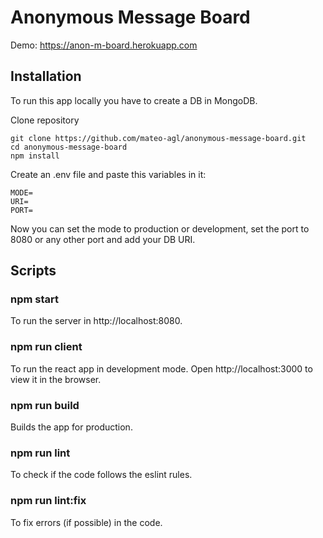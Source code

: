 ﻿# Anonymous Message Board
Demo: https://anon-m-board.herokuapp.com

## Installation

To run this app locally you have to create a DB in MongoDB.

Clone repository
```
git clone https://github.com/mateo-agl/anonymous-message-board.git
cd anonymous-message-board
npm install
```
Create an .env file and paste this variables in it:
```
MODE=
URI=
PORT=
```
Now you can set the mode to production or development, set the port to 8080 or any other port and add your DB URI.

## Scripts

### npm start
To run the server in http://localhost:8080.

### npm run client
To run the react app in development mode.
Open http://localhost:3000 to view it in the browser.

### npm run build
Builds the app for production.

### npm run lint
To check if the code follows the eslint rules.

### npm run lint:fix
To fix errors (if possible) in the code.
